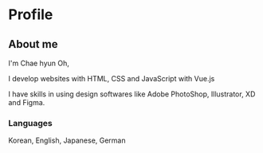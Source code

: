 # Profile

## About me

I'm Chae hyun Oh,

I develop websites with HTML, CSS and JavaScript with Vue.js

I have skills in using design softwares like Adobe PhotoShop, Illustrator, XD and Figma.

### Languages

Korean, English, Japanese, German
